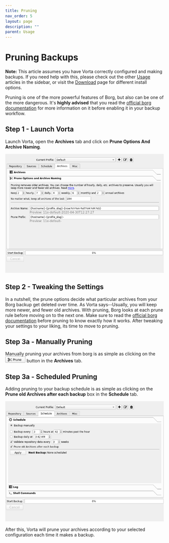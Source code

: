 ```yaml
---
title: Pruning
nav_order: 5
layout: page
description: ""
parent: Usage
---
```


# Pruning Backups

**Note:** This article assumes you have Vorta correctly configured and making backups.  If you need help with this, please check out the other [Usage](/usage) articles in the sidebar, or visit the [Download](/download) page for different install options.

Pruning is one of the more powerful features of Borg, but also can be one of the more dangerous.  It's **highly advised** that you read the [official borg documentation](https://borgbackup.readthedocs.io/en/stable/usage/prune.html) for more information on it before enabling it in your backup workflow.

## Step 1 - Launch Vorta

Launch Vorta, open the **Archives** tab and click on **Prune Options And Archive Naming**.

<img src="/assets/images/vorta/prune1.png" alt="" width="625" />

## Step 2 - Tweaking the Settings

In a nutshell, the prune options decide what particular archives from your Borg backup get deleted over time.  As Vorta says--Usually, you will keep more newer, and fewer old archives.  With pruning, Borg looks at each prune rule before moving on to the next one.  Make sure to read the [official borg documentation](https://borgbackup.readthedocs.io/en/stable/usage/prune.html) before pruning to know exactly how it works.  After tweaking your settings to your liking, its time to move to pruning.

## Step 3a - Manually Pruning

Manually pruning your archives from borg is as simple as clicking on the <img src="/assets/images/vorta/prune2.png" alt="" width="64"/> button in the **Archives** tab.

## Step 3a - Scheduled Pruning

Adding pruning to your backup schedule is as simple as clicking on the **Prune old Archives after each backup** box in the **Schedule** tab.

<img src="/assets/images/vorta/prune3.png" alt="" width="625" />


After this, Vorta will prune your archives according to your selected configuration each time it makes a backup.
